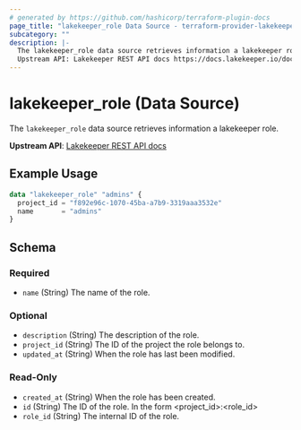 ```yaml
---
# generated by https://github.com/hashicorp/terraform-plugin-docs
page_title: "lakekeeper_role Data Source - terraform-provider-lakekeeper"
subcategory: ""
description: |-
  The lakekeeper_role data source retrieves information a lakekeeper role.
  Upstream API: Lakekeeper REST API docs https://docs.lakekeeper.io/docs/nightly/api/management/#tag/role/operation/get_role
---
```


# lakekeeper_role (Data Source)

The `lakekeeper_role` data source retrieves information a lakekeeper role.

**Upstream API**: [Lakekeeper REST API docs](https://docs.lakekeeper.io/docs/nightly/api/management/#tag/role/operation/get_role)

## Example Usage

```terraform
data "lakekeeper_role" "admins" {
  project_id = "f892e96c-1070-45ba-a7b9-3319aaa3532e"
  name       = "admins"
}
```

<!-- schema generated by tfplugindocs -->
## Schema

### Required

- `name` (String) The name of the role.

### Optional

- `description` (String) The description of the role.
- `project_id` (String) The ID of the project the role belongs to.
- `updated_at` (String) When the role has last been modified.

### Read-Only

- `created_at` (String) When the role has been created.
- `id` (String) The ID of the role. In the form <project_id>:<role_id>
- `role_id` (String) The internal ID of the role.
